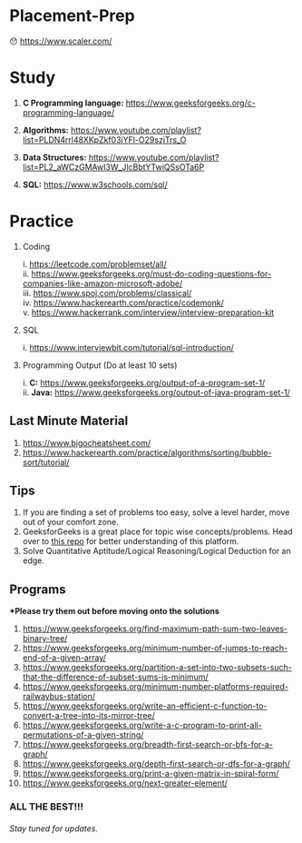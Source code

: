 # Placement-Prep

:hushed: https://www.scaler.com/
<br>
<h1>Study</h1>

1. <b>C Programming language:</b> https://www.geeksforgeeks.org/c-programming-language/ <br>

2. <b>Algorithms:</b> https://www.youtube.com/playlist?list=PLDN4rrl48XKpZkf03iYFl-O29szjTrs_O <br>

3. <b>Data Structures:</b> https://www.youtube.com/playlist?list=PL2_aWCzGMAwI3W_JlcBbtYTwiQSsOTa6P <br>

4. <b>SQL:</b> https://www.w3schools.com/sql/ <br>

<h1>Practice</h1>


1. Coding
    
    i. https://leetcode.com/problemset/all/ <br>
	ii. https://www.geeksforgeeks.org/must-do-coding-questions-for-companies-like-amazon-microsoft-adobe/ <br>
	iii. https://www.spoj.com/problems/classical/ <br>
	iv. https://www.hackerearth.com/practice/codemonk/ <br>
	v. https://www.hackerrank.com/interview/interview-preparation-kit  <br>


2. SQL

	i. https://www.interviewbit.com/tutorial/sql-introduction/

3. Programming Output (Do at least 10 sets)

	i. <b>C:</b> https://www.geeksforgeeks.org/output-of-a-program-set-1/ <br>
	ii. <b>Java:</b> https://www.geeksforgeeks.org/output-of-java-program-set-1/

<h2>Last Minute Material</h2>

1. https://www.bigocheatsheet.com/
2. https://www.hackerearth.com/practice/algorithms/sorting/bubble-sort/tutorial/

<h2>Tips</h2>

1. If you are finding a set of problems too easy, solve a level harder, move out of your comfort zone. <br>
2. GeeksforGeeks is a great place for topic wise concepts/problems. Head over to <a href = "https://github.com/kunalG98/Placement-Prep-Guide" >this repo</a> for better understanding of this platform. <br>
3. Solve Quantitative Aptitude/Logical Reasoning/Logical Deduction for an edge. <br>

<h2>Programs</h2> 

<b>*Please try them out before moving onto the solutions</b>

1. https://www.geeksforgeeks.org/find-maximum-path-sum-two-leaves-binary-tree/ <br>
2. https://www.geeksforgeeks.org/minimum-number-of-jumps-to-reach-end-of-a-given-array/ <br>
3. https://www.geeksforgeeks.org/partition-a-set-into-two-subsets-such-that-the-difference-of-subset-sums-is-minimum/ <br>
4. https://www.geeksforgeeks.org/minimum-number-platforms-required-railwaybus-station/ <br>
5. https://www.geeksforgeeks.org/write-an-efficient-c-function-to-convert-a-tree-into-its-mirror-tree/ <br>
6. https://www.geeksforgeeks.org/write-a-c-program-to-print-all-permutations-of-a-given-string/ <br>
7. https://www.geeksforgeeks.org/breadth-first-search-or-bfs-for-a-graph/ <br>
8. https://www.geeksforgeeks.org/depth-first-search-or-dfs-for-a-graph/ <br>
9. https://www.geeksforgeeks.org/print-a-given-matrix-in-spiral-form/ <br>
10. https://www.geeksforgeeks.org/next-greater-element/ <br>

<h3>ALL THE BEST!!!</h3>

<h6><i>Stay tuned for updates.</i></h6>
